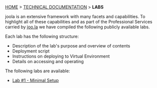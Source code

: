 [HOME](Home) > [TECHNICAL DOCUMENTATION](technical-documentation) > **LABS**

joola is an extensive framework with many facets and capabilities. 
To highlight all of these capabilities and as part of the Professional Services carried by [joo.la][joo.la] we have compiled the following publicly available labs.

Each lab has the following structure:
- Description of the lab's purpose and overview of contents
- Deployment script
- Instructions on deploying to Virtual Environment
- Details on accessing and operating

The following labs are available:
- [Lab #1 - Minimal Setup](Lab-%231---Minimal-Setup)

[joo.la]: http://joo.la